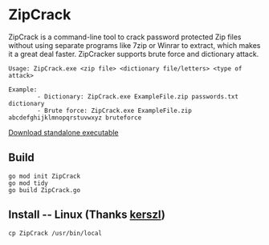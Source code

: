 # ZipCrack

ZipCrack is a command-line tool to crack password protected Zip files without using separate programs like 7zip or Winrar to extract, which makes it a great deal faster.
ZipCracker supports brute force and dictionary attack.

```
Usage: ZipCrack.exe <zip file> <dictionary file/letters> <type of attack>

Example:
        - Dictionary: ZipCrack.exe ExampleFile.zip passwords.txt dictionary
        - Brute force: ZipCrack.exe ExampleFile.zip abcdefghijklmnopqrstuvwxyz bruteforce
```

[Download standalone executable](https://github.com/henriksb/ZipCrack/releases/download/1/ZipCrack.exe)

## Build

```
go mod init ZipCrack
go mod tidy
go build ZipCrack.go
```

## Install -- Linux (Thanks [kerszl](https://github.com/kerszl))

```
cp ZipCrack /usr/bin/local
```
